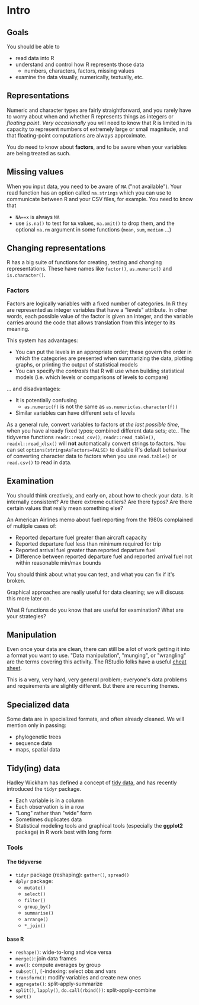 # Intro

## Goals

You should be able to

-  read data into R
- understand and control how R represents those data
    - numbers, characters, factors, missing values
- examine the data visually, numerically, textually, etc.

## Representations

Numeric and character types are fairly straightforward, and you rarely
have to worry about when and whether R represents things as integers or *floating point*.
*Very occasionally* you will need to know that R is limited in its
capacity to represent numbers of extremely large or small magnitude, and
that floating-point computations are always approximate.

You do need to know about **factors**, and to be aware when your
variables are being treated as such.

## Missing values

When you input data, you need to be aware of `NA` ("not available"). Your
read function has an option called `na.strings` which you can use to
communicate between R and your CSV files, for example. You need to know
that

- `NA==x` is always `NA`
- use `is.na()` to test for `NA` values, `na.omit()` to drop them, and the optional `na.rm` argument in some functions (`mean`, `sum`, `median` ...)

## Changing representations

R has a big suite of functions for creating, testing and changing
representations. These have names like `factor()`, `as.numeric()` and
`is.character()`.

### Factors

Factors are logically variables with a fixed number of categories. In R
they are represented as integer variables that have a "levels"
attribute. In other words, each possible value of the factor is given an
integer, and the variable carries around the code that allows
translation from this integer to its meaning.

This system has advantages:

* You can put the levels in an appropriate order; these govern the order in which the categories are presented when summarizing the data, plotting graphs, or printing the output of statistical models
* You can specify the *contrasts* that R will use when building statistical models (i.e. which levels or comparisons of levels to compare)

... and disadvantages:

* It is potentially confusing
    * `as.numeric(f)` is not the same as
        `as.numeric(as.character(f))`
* Similar variables can have different sets of levels

As a general rule, convert variables to factors *at the last possible time*, when you have already fixed typos; combined different data sets; etc.. The tidyverse functions `readr::read_csv()`, `readr::read_table()`, `readxl::read_xlsx()` will **not** automatically convert strings to factors. You can set
`options(stringsAsFactors=FALSE)` to disable R's default behaviour of
converting character data to factors when you use `read.table()` or
`read.csv()` to read in data. 

## Examination

You should think creatively, and early on, about how to check your data.
Is it internally consistent? Are there extreme outliers? Are there
typos? Are there certain values that really mean something else?

An American Airlines memo about fuel reporting from the 1980s complained of multiple cases of:

*  Reported departure fuel greater than aircraft capacity
*  Reported departure fuel less than minimum required for trip
*  Reported arrival fuel greater than reported departure fuel
*  Difference between reported departure fuel and reported arrival fuel not within reasonable min/max bounds

You should think about what you can test, and what you can fix if it's
broken.

Graphical approaches are really useful for data cleaning; we will
discuss this more later on.

What R functions do you know that are useful for examination? What are
your strategies?

## Manipulation

Even once your data are clean, there can still be a lot of work getting
it into a format you want to use. "Data manipulation", "munging", or
"wrangling" are the terms covering this activity. The RStudio folks have
a useful [cheat sheet](http://www.rstudio.com/wp-content/uploads/2015/02/data-wrangling-cheatsheet.pdf).

This is a very, very hard, very general problem; everyone's data
problems and requirements are slightly different. But there are
recurring themes.

## Specialized data

Some data are in specialized formats, and often already cleaned. We will
mention only in passing:

-   phylogenetic trees
-   sequence data
-   maps, spatial data

## Tidy(ing) data

Hadley Wickham has defined a concept of [tidy
data](http://www.jstatsoft.org/v59/i10/paper), and has recently
introduced the `tidyr` package.

-   Each variable is in a column
-   Each observation is in a row
-   "Long" rather than "wide" form
-   Sometimes duplicates data
-   Statistical modeling tools and graphical tools (especially the
    **ggplot2** package) in R work best with long form

### Tools

#### The tidyverse

-   `tidyr` package (reshaping): `gather()`, `spread()`
-   `dplyr` package:
    -   `mutate()`
    -   `select()`
    -   `filter()`
    -   `group_by()`
    -   `summarise()`
    -   `arrange()`
	-   `*_join()`

#### base R

-   `reshape()`: wide-to-long and vice versa
-   `merge()`: join data frames
-   `ave()`: compute averages by group
-   `subset()`, `[`-indexing: select obs and vars
-   `transform()`: modify variables and create new ones
-   `aggregate()`: split-apply-summarize
-   `split()`, `lapply()`, `do.call(rbind())`: split-apply-combine
-   `sort()`


<!--- COMMENT

Manipulation
------------

-   [Canadian homicide rate example](CA_homicide.html)
	- [Data files](data_index.html)
-   Simple [Reshape examples](Reshape_examples.html)

COMMENT -->
